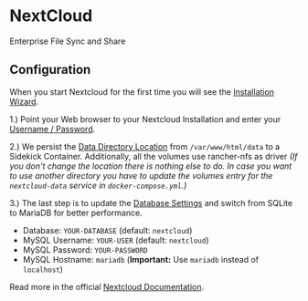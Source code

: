 # NextCloud

Enterprise File Sync and Share

## Configuration

When you start Nextcloud for the first time you will see the [Installation Wizard](https://docs.nextcloud.com/server/12/admin_manual/installation/installation_wizard.html). 

1.) Point your Web browser to your Nextcloud Installation and enter your [Username / Password](https://docs.nextcloud.com/server/12/admin_manual/installation/installation_wizard.html#quick-start).   

2.) We persist the [Data Directory Location](https://docs.nextcloud.com/server/12/admin_manual/installation/installation_wizard.html#data-directory-location) from `/var/www/html/data` to a Sidekick Container. Additionally, all the volumes use rancher-nfs as driver *(If you don't change the location there is nothing else to do. In case you want to use another directory you have to update the volumes entry for the `nextcloud-data` service in `docker-compose.yml`.)*

3.) The last step is to update the [Database Settings](https://docs.nextcloud.com/server/12/admin_manual/installation/installation_wizard.html#database-choice) and switch from SQLite to MariaDB for better performance. 

- Database: `YOUR-DATABASE` (default: `nextcloud`)
- MySQL Username: `YOUR-USER` (default: `nextcloud`)
- MySQL Password: `YOUR-PASSWORD`
- MySQL Hostname: `mariadb` (**Important:** Use `mariadb` instead of `localhost`)

Read more in the official [Nextcloud Documentation](https://docs.nextcloud.com/).



